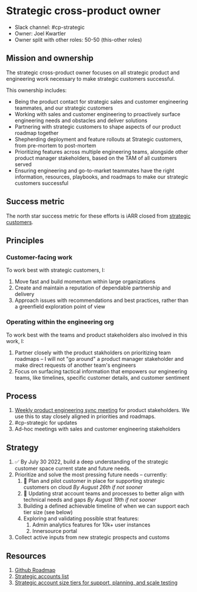 # Strategic cross-product owner

- Slack channel: #cp-strategic
- Owner: Joel Kwartler
- Owner split with other roles: 50-50 (this-other roles)

## Mission and ownership

The strategic cross-product owner focuses on all strategic product and engineering work necessary to make strategic customers successful.

This ownership includes:

- Being the product contact for strategic sales and customer engineering teammates, and our strategic customers
- Working with sales and customer engineering to proactively surface engineering needs and obstacles and deliver solutions
- Partnering with strategic customers to shape aspects of our product roadmap together
- Shepherding deployment and feature rollouts at Strategic customers, from pre-mortem to post-mortem
- Prioritizing features across multiple engineering teams, alongside other product manager stakeholders, based on the TAM of all customers served
- Ensuring engineering and go-to-market teammates have the right information, resources, playbooks, and roadmaps to make our strategic customers successful

## Success metric

The north star success metric for these efforts is iARR closed from [strategic customers](https://docs.google.com/spreadsheets/d/1JFHacGYDIBd4pMSrKC3QV25YFkK2yBfM0dMd9An2sGE/edit#gid=1317478762).

## Principles

### Customer-facing work

To work best with strategic customers, I:

1. Move fast and build momentum within large organizations
1. Create and maintain a reputation of dependable partnership and delivery
1. Approach issues with recommendations and best practices, rather than a greenfield exploration point of view

### Operating within the engineering org

To work best with the teams and product stakeholders also involved in this work, I:

1. Partner closely with the product stakholders on prioritizing team roadmaps – I will not "go around" a product manager stakeholder and make direct requests of another team's engineers
1. Focus on surfacing tactical information that empowers our engineering teams, like timelines, specific customer details, and customer sentiment

## Process

1. [Weekly product engineering sync meeting](https://calendar.google.com/event?action=TEMPLATE&tmeid=MGUwaG5tMnE5a25sbW51dXEyamJ2NW45c3Ugam9lbEBzb3VyY2VncmFwaC5jb20&tmsrc=joel%40sourcegraph.com) for product stakeholders. We use this to stay closely aligned in priorities and roadmaps.
1. #cp-strategic for updates
1. Ad-hoc meetings with sales and customer engineering stakeholders

## Strategy

1. ✅ By July 30 2022, build a deep understanding of the strategic customer space current state and future needs.
1. Prioritize and solve the most pressing future needs – currently:
   1. 🔄 Plan and pilot customer in place for supporting strategic customers on cloud _By August 26th if not sooner_
   1. 🔄 Updating strat account teams and processes to better align with technical needs and gaps _By August 19th if not sooner_
   1. Building a defined achievable timeline of when we can support each tier size (see below)
   1. Exploring and validating possible strat features: 
      1. Admin analytics features for 10k+ user instances 
      1. Innersource portal
1. Collect active inputs from new strategic prospects and customs

## Resources

1. [Github Roadmap](https://github.com/orgs/sourcegraph/projects/214/views/58)
1. [Strategic accounts list](https://docs.google.com/spreadsheets/d/1JFHacGYDIBd4pMSrKC3QV25YFkK2yBfM0dMd9An2sGE/edit#gid=1317478762)
1. [Strategic account size tiers for support, planning, and scale testing](https://docs.google.com/spreadsheets/d/1n-KfGc8m1w09rIzNKm5tRxAYmP4-w11CVOCplMvVazk/edit#gid=1172385107&range=B6)
